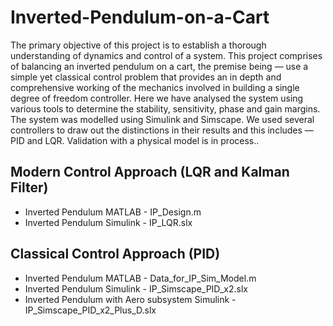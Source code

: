 # Inverted-Pendulum-on-a-Cart

The primary objective of this project is to establish a thorough understanding of dynamics and control of a system. This project comprises of balancing an inverted pendulum on a cart, the premise being — use a simple yet classical control problem that provides an in depth and comprehensive working of the mechanics involved in building a single degree of freedom controller. Here we have analysed the system using various tools to determine the stability, sensitivity, phase and gain margins. The system was modelled using Simulink and Simscape. We used several controllers to draw out the distinctions in their results and this includes — PID and LQR. Validation with a physical model is in process..

## Modern Control Approach (LQR and Kalman Filter)
* Inverted Pendulum MATLAB - IP_Design.m
* Inverted Pendulum Simulink - IP_LQR.slx

## Classical Control Approach (PID)
* Inverted Pendulum MATLAB - Data_for_IP_Sim_Model.m
* Inverted Pendulum Simulink - IP_Simscape_PID_x2.slx
* Inverted Pendulum with Aero subsystem Simulink - IP_Simscape_PID_x2_Plus_D.slx

